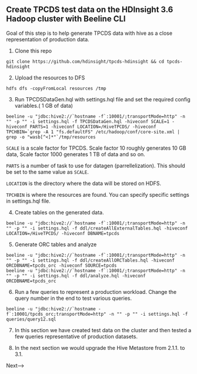 ## Create TPCDS test data on the HDInsight 3.6 Hadoop cluster with Beeline CLI

Goal of this step is to help generate TPCDS data with hive as a close representation of production data. 

1. Clone this repo
```
git clone https://github.com/hdinsight/tpcds-hdinsight && cd tpcds-hdinsight 
```
2. Upload the resources to DFS

```
hdfs dfs -copyFromLocal resources /tmp
```
3. Run TPCDSDataGen.hql with settings.hql file and set the required config variables.( 1 GB of data)
```
beeline -u "jdbc:hive2://`hostname -f`:10001/;transportMode=http" -n "" -p "" -i settings.hql -f TPCDSDataGen.hql -hiveconf SCALE=1 -hiveconf PARTS=1 -hiveconf LOCATION=/HiveTPCDS/ -hiveconf TPCHBIN=`grep -A 1 "fs.defaultFS" /etc/hadoop/conf/core-site.xml | grep -o "wasb[^<]*"`/tmp/resources
```
`SCALE`  is a scale factor for TPCDS. Scale factor 10 roughly generates 10 GB data, Scale factor 1000 generates 1 TB of data and so on.

`PARTS`  is a number of task to use for datagen (parrellelization). This should be set to the same value as  `SCALE`.

`LOCATION`  is the directory where the data will be stored on HDFS.

`TPCHBIN`  is where the resources are found. You can specify specific settings in settings.hql file.


4. Create tables on the generated data.

```
beeline -u "jdbc:hive2://`hostname -f`:10001/;transportMode=http" -n "" -p "" -i settings.hql -f ddl/createAllExternalTables.hql -hiveconf LOCATION=/HiveTPCDS/ -hiveconf DBNAME=tpcds
```
5. Generate ORC tables and analyze

```
beeline -u "jdbc:hive2://`hostname -f`:10001/;transportMode=http" -n "" -p "" -i settings.hql -f ddl/createAllORCTables.hql -hiveconf ORCDBNAME=tpcds_orc -hiveconf SOURCE=tpcds
beeline -u "jdbc:hive2://`hostname -f`:10001/;transportMode=http" -n "" -p "" -i settings.hql -f ddl/analyze.hql -hiveconf ORCDBNAME=tpcds_orc
```
6. Run a few queries to represent a production workload. Change the query number in the end to test various queries. 

```
beeline -u "jdbc:hive2://`hostname -f`:10001/tpcds_orc;transportMode=http" -n "" -p "" -i settings.hql -f queries/query12.sql
```

7. In this section we have created test data on the cluster and then tested a few queries representative of production datasets. 

8. In the next section we would upgrade the Hive Metastore from 2.1.1. to 3.1. 

Next--> 
<!--stackedit_data:
eyJoaXN0b3J5IjpbMTg5NDU0OTE5LC0yMDAwMDM1NTI3LC0xMz
U4MjE2OTU3LDczMDk5ODExNl19
-->